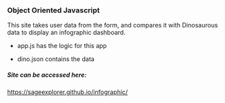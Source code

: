 ### Object Oriented Javascript 

This site takes user data from the form, and compares it with Dinosaurous data to display an infographic dashboard. 

* app.js has the logic for this app

* dino.json contains the data

##### Site can be accessed here: 
https://sageexplorer.github.io/infographic/
